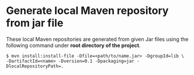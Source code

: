 # Generate local Maven repository from jar file

These local Maven repositories are generated from given Jar files using the
following command under **root directory of the project**.

```
$ mvn install:install-file -Dfile=<path/to/name.jar> -DgroupId=lib \
-DartifactId=<name> -Dversion=0.1 -Dpackaging=jar -DlocalRepositoryPath=.
```

